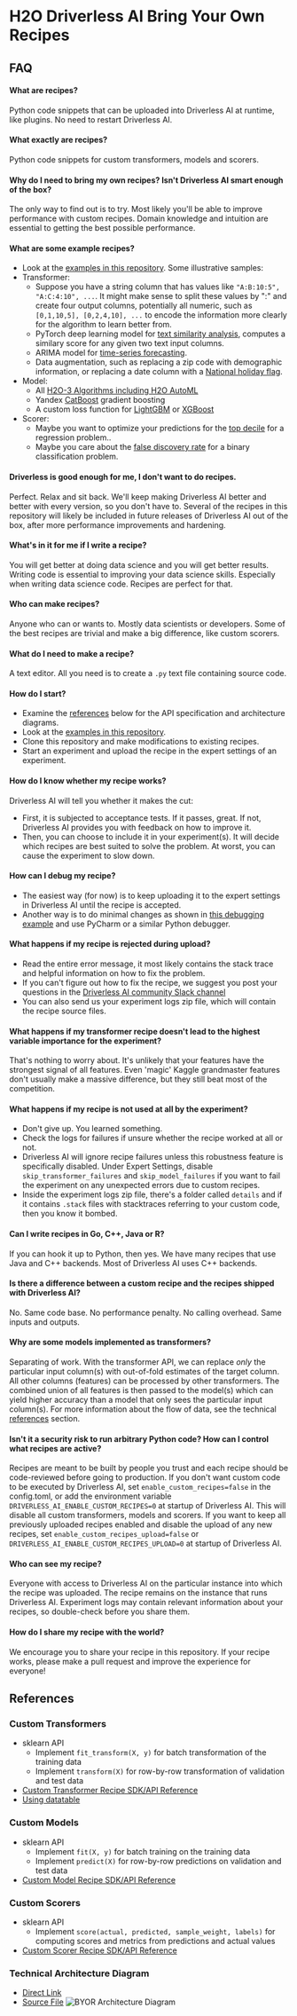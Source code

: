 # H2O Driverless AI Bring Your Own Recipes
## FAQ
  #### What are recipes?
  Python code snippets that can be uploaded into Driverless AI at runtime, like plugins. No need to restart Driverless AI.
  #### What exactly are recipes?
  Python code snippets for custom transformers, models and scorers.
  #### Why do I need to bring my own recipes? Isn't Driverless AI smart enough of the box?
  The only way to find out is to try. Most likely you'll be able to improve performance with custom recipes. Domain knowledge and intuition are essential to getting the best possible performance.
  #### What are some example recipes?
  * Look at the [examples in this repository](https://github.com/h2oai/driverlessai-recipes/blob/master/README.md#sample-recipes). Some illustrative samples:
  * Transformer:
    * Suppose you have a string column that has values like `"A:B:10:5", "A:C:4:10", ...`. It might make sense to split these values by ":" and create four output columns, potentially all numeric, such as `[0,1,10,5], [0,2,4,10], ...` to encode the information more clearly for the algorithm to learn better from.
    * PyTorch deep learning model for [text similarity analysis](https://github.com/h2oai/driverlessai-recipes/blob/master/transformers/nlp/text_embedding_similarity_transformers.py), computes a similary score for any given two text input columns.
    * ARIMA model for [time-series forecasting](https://github.com/h2oai/driverlessai-recipes/blob/master/transformers/timeseries/auto_arima_forecast.py).
    * Data augmentation, such as replacing a zip code with demographic information, or replacing a date column with a [National holiday flag](https://github.com/h2oai/driverlessai-recipes/blob/master/transformers/augmentation/singapore_public_holidays.py).
  * Model:
    * All [H2O-3 Algorithms including H2O AutoML](https://github.com/h2oai/driverlessai-recipes/blob/master/models/algorithms/h2o-3-models.py)
    * Yandex [CatBoost](https://github.com/h2oai/driverlessai-recipes/blob/master/models/algorithms/catboost.py) gradient boosting
    * A custom loss function for [LightGBM](https://github.com/h2oai/driverlessai-recipes/blob/master/models/custom_loss/lightgbm_with_custom_loss.py) or [XGBoost](https://github.com/h2oai/driverlessai-recipes/blob/master/models/custom_loss/xgboost_with_custom_loss.py)
  * Scorer:
    * Maybe you want to optimize your predictions for the [top decile](https://github.com/h2oai/driverlessai-recipes/blob/master/scorers/regression/top_decile.py) for a regression problem..
    * Maybe you care about the [false discovery rate](https://github.com/h2oai/driverlessai-recipes/blob/master/scorers/classification/binary/false_discovery_rate.py) for a binary classification problem.
  #### Driverless is good enough for me, I don't want to do recipes.
  Perfect. Relax and sit back. We'll keep making Driverless AI better and better with every version, so you don't have to.
  Several of the recipes in this repository will likely be included in future releases of Driverless AI out of the box, after more performance improvements and hardening.
  #### What's in it for me if I write a recipe?
  You will get better at doing data science and you will get better results. Writing code is essential to improving your data science skills. Especially when writing data science code. Recipes are perfect for that.
  #### Who can make recipes?
  Anyone who can or wants to. Mostly data scientists or developers. Some of the best recipes are trivial and make a big difference, like custom scorers.
  #### What do I need to make a recipe?
  A text editor. All you need is to create a `.py` text file containing source code.
  #### How do I start?
  * Examine the [references](https://github.com/h2oai/driverlessai-recipes#reference-guide) below for the API specification and architecture diagrams.
  * Look at the [examples in this repository](https://github.com/h2oai/driverlessai-recipes/blob/master/README.md#sample-recipes).
  * Clone this repository and make modifications to existing recipes.
  * Start an experiment and upload the recipe in the expert settings of an experiment.
  #### How do I know whether my recipe works?
  Driverless AI will tell you whether it makes the cut:
  * First, it is subjected to acceptance tests. If it passes, great. If not, Driverless AI provides you with feedback on how to improve it.
  * Then, you can choose to include it in your experiment(s). It will decide which recipes are best suited to solve the problem. At worst, you can cause the experiment to slow down.
  #### How can I debug my recipe?
  * The easiest way (for now) is to keep uploading it to the expert settings in Driverless AI until the recipe is accepted.
  * Another way is to do minimal changes as shown in [this debugging example](./transformers/how_to_debug_transformer.py) and use PyCharm or a similar Python debugger.
  #### What happens if my recipe is rejected during upload?
  * Read the entire error message, it most likely contains the stack trace and helpful information on how to fix the problem.
  * If you can't figure out how to fix the recipe, we suggest you post your questions in the [Driverless AI community Slack channel](https://www.h2o.ai/community/driverless-ai-community/#chat)
  * You can also send us your experiment logs zip file, which will contain the recipe source files.
  #### What happens if my transformer recipe doesn't lead to the highest variable importance for the experiment?
  That's nothing to worry about. It's unlikely that your features have the strongest signal of all features. Even 'magic' Kaggle grandmaster features don't usually make a massive difference, but they still beat most of the competition. 
  #### What happens if my recipe is not used at all by the experiment?
  * Don't give up. You learned something.
  * Check the logs for failures if unsure whether the recipe worked at all or not.
  * Driverless AI will ignore recipe failures unless this robustness feature is specifically disabled. Under Expert Settings, disable `skip_transformer_failures` and `skip_model_failures` if you want to fail the experiment on any unexpected errors due to custom recipes.
  * Inside the experiment logs zip file, there's a folder called `details` and if it contains `.stack` files with stacktraces referring to your custom code, then you know it bombed.
  #### Can I write recipes in Go, C++, Java or R?
  If you can hook it up to Python, then yes. We have many recipes that use Java and C++ backends. Most of Driverless AI uses C++ backends.
  #### Is there a difference between a custom recipe and the recipes shipped with Driverless AI?
  No. Same code base. No performance penalty. No calling overhead. Same inputs and outputs.
  #### Why are some models implemented as transformers?
  Separating of work. With the transformer API, we can replace *only* the particular input column(s) with out-of-fold estimates of the target column. All other columns (features) can be processed by other transformers. The combined union of all features is then passed to the model(s) which can yield higher accuracy than a model that only sees the particular input column(s). For more information about the flow of data, see the technical [references](https://github.com/h2oai/driverlessai-recipes#reference-guide) section.
  #### Isn't it a security risk to run arbitrary Python code? How can I control what recipes are active?
  Recipes are meant to be built by people you trust and each recipe should be code-reviewed before going to production. If you don't want custom code to be executed by Driverless AI, set `enable_custom_recipes=false` in the config.toml, or add the environment variable `DRIVERLESS_AI_ENABLE_CUSTOM_RECIPES=0` at startup of Driverless AI. This will disable all custom transformers, models and scorers. If you want to keep all previously uploaded recipes enabled and disable the upload of any new recipes, set `enable_custom_recipes_upload=false` or `DRIVERLESS_AI_ENABLE_CUSTOM_RECIPES_UPLOAD=0` at startup of Driverless AI.
  #### Who can see my recipe?
  Everyone with access to Driverless AI on the particular instance into which the recipe was uploaded. The recipe remains on the instance that runs Driverless AI. Experiment logs may contain relevant information about your recipes, so double-check before you share them.
  #### How do I share my recipe with the world?
  We encourage you to share your recipe in this repository. If your recipe works, please make a pull request and improve the experience for everyone!
    
## References
### Custom Transformers
  * sklearn API
    * Implement `fit_transform(X, y)` for batch transformation of the training data
    * Implement `transform(X)` for row-by-row transformation of validation and test data
  * [Custom Transformer Recipe SDK/API Reference](transformers/transformer_template.py)
  * [Using datatable](https://datatable.readthedocs.io/en/latest/using-datatable.html)
### Custom Models
  * sklearn API
    * Implement `fit(X, y)` for batch training on the training data
    * Implement `predict(X)` for row-by-row predictions on validation and test data
  * [Custom Model Recipe SDK/API Reference](models/model_template.py)
### Custom Scorers
  * sklearn API
    * Implement `score(actual, predicted, sample_weight, labels)` for computing scores and metrics from predictions and actual values
  * [Custom Scorer Recipe SDK/API Reference](scorers/scorer_template.py)
### Technical Architecture Diagram
  * [Direct Link](https://raw.githubusercontent.com/h2oai/driverlessai-recipes/master/reference/DriverlessAI_BYOR.png)
  * [Source File](https://raw.githubusercontent.com/h2oai/driverlessai-recipes/master/reference/DriverlessAI_BYOR.drawio)
  ![BYOR Architecture Diagram](reference/DriverlessAI_BYOR.png)

